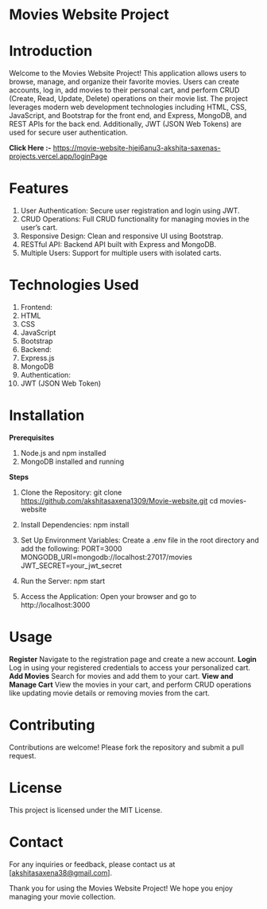 # Movies Website Project
# Introduction
Welcome to the Movies Website Project! This application allows users to browse, manage, and organize their favorite movies. Users can create accounts, log in, add movies to their personal cart, and perform CRUD (Create, Read, Update, Delete) operations on their movie list. The project leverages modern web development technologies including HTML, CSS, JavaScript, and Bootstrap for the front end, and Express, MongoDB, and REST APIs for the back end. Additionally, JWT (JSON Web Tokens) are used for secure user authentication.

**Click Here :-** https://movie-website-hjei6anu3-akshita-saxenas-projects.vercel.app/loginPage

# Features
1. User Authentication: Secure user registration and login using JWT.
2. CRUD Operations: Full CRUD functionality for managing movies in the user’s cart.
3. Responsive Design: Clean and responsive UI using Bootstrap.
4. RESTful API: Backend API built with Express and MongoDB.
5. Multiple Users: Support for multiple users with isolated carts.
   
# Technologies Used
1. Frontend:
2. HTML
3. CSS
4. JavaScript
5. Bootstrap
6. Backend:
7. Express.js
8. MongoDB
9. Authentication:
10. JWT (JSON Web Token)
    
# Installation
**Prerequisites**
1. Node.js and npm installed
2. MongoDB installed and running
   
**Steps**
1. Clone the Repository:
   git clone https://github.com/akshitasaxena1309/Movie-website.git
   cd movies-website
   
2. Install Dependencies:
   npm install
   
3. Set Up Environment Variables:
   Create a .env file in the root directory and add the following:
   PORT=3000
   MONGODB_URI=mongodb://localhost:27017/movies
   JWT_SECRET=your_jwt_secret
   
4. Run the Server:
   npm start
   
5. Access the Application:
   Open your browser and go to http://localhost:3000

# Usage
**Register**
  Navigate to the registration page and create a new account.
**Login**
  Log in using your registered credentials to access your personalized cart.
**Add Movies**
  Search for movies and add them to your cart.
**View and Manage Cart**
  View the movies in your cart, and perform CRUD operations like updating movie details or removing movies from the cart.
  
# Contributing
Contributions are welcome! Please fork the repository and submit a pull request.

# License
This project is licensed under the MIT License.

# Contact
For any inquiries or feedback, please contact us at [akshitasaxena38@gmail.com].

Thank you for using the Movies Website Project! We hope you enjoy managing your movie collection.
